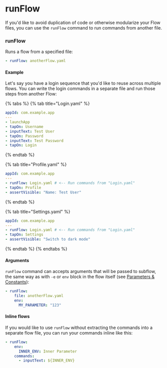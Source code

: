 # runFlow

If you'd like to avoid duplication of code or otherwise modularize your Flow files, you can use the `runFlow` command to run commands from another file.

### runFlow

Runs a flow from a specified file:

```yaml
- runFlow: anotherFlow.yaml
```

#### Example

Let's say you have a login sequence that you'd like to reuse across multiple flows. You can write the login commands in a separate file and run those steps from another Flow:

{% tabs %}
{% tab title="Login.yaml" %}
```yaml
appId: com.example.app
---
- launchApp
- tapOn: Username
- inputText: Test User
- tapOn: Password
- inputText: Test Password
- tapOn: Login
```
{% endtab %}

{% tab title="Profile.yaml" %}
```yaml
appId: com.example.app
---
- runFlow: Login.yaml # <-- Run commands from "Login.yaml"
- tapOn: Profile
- assertVisible: "Name: Test User"
```
{% endtab %}

{% tab title="Settings.yaml" %}
```yaml
appId: com.example.app
---
- runFlow: Login.yaml # <-- Run commands from "Login.yaml"
- tapOn: Settings
- assertVisible: "Switch to dark mode"
```
{% endtab %}
{% endtabs %}

#### Arguments

`runFlow` command can accepts arguments that will be passed to subflow, the same way as with `-e` or `env` block in the flow itself (see [Parameters & Constants](../../advanced/parameters-and-constants.md)):

```yaml
- runFlow: 
    file: anotherFlow.yaml
    env:
      MY_PARAMETER: "123"
```

#### Inline flows

If you would like to use `runFlow` without extracting the commands into a separate flow file, you can run your commands inline like this:

```yaml
- runFlow:
    env:
      INNER_ENV: Inner Parameter
    commands:
      - inputText: ${INNER_ENV}
```

